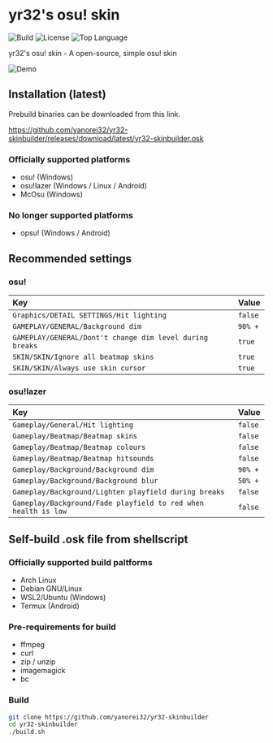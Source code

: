 # yr32's osu! skin

![Build](https://img.shields.io/github/workflow/status/yanorei32/yr32-skinbuilder/build?logo=github&style=for-the-badge)
![License](https://img.shields.io/github/license/yanorei32/yr32-skinbuilder.svg?style=for-the-badge&color=blue)
![Top Language](https://img.shields.io/github/languages/top/yanorei32/yr32-skinbuilder.svg?style=for-the-badge)

yr32's osu! skin - A open-source, simple osu! skin

![Demo](https://github.com/yanorei32/yr32-skinbuilder/raw/contents/demo.gif)

## Installation (latest)

Prebuild binaries can be downloaded from this link.

https://github.com/yanorei32/yr32-skinbuilder/releases/download/latest/yr32-skinbuilder.osk

### Officially supported platforms

* osu! (Windows)
* osu!lazer (Windows / Linux / Android)
* McOsu (Windows)

### No longer supported platforms
* opsu! (Windows / Android)

## Recommended settings

### osu!

| Key                                                      | Value   |
|:---------------------------------------------------------|:--------|
| `Graphics/DETAIL SETTINGS/Hit lighting`                  | `false` |
| `GAMEPLAY/GENERAL/Background dim`                        | `90% +` |
| `GAMEPLAY/GENERAL/Dont't change dim level during breaks` | `true`  |
| `SKIN/SKIN/Ignore all beatmap skins`                     | `true`  |
| `SKIN/SKIN/Always use skin cursor`                       | `true`  |

### osu!lazer

| Key                                                            | Value   |
|:---------------------------------------------------------------|:--------|
| `Gameplay/General/Hit lighting`                                | `false` |
| `Gameplay/Beatmap/Beatmap skins`                               | `false` |
| `Gameplay/Beatmap/Beatmap colours`                             | `false` |
| `Gameplay/Beatmap/Beatmap hitsounds`                           | `false` |
| `Gameplay/Background/Background dim`                           | `90% +` |
| `Gameplay/Background/Background blur`                          | `50% +` |
| `Gameplay/Background/Lighten playfield during breaks`          | `false` |
| `Gameplay/Background/Fade playfield to red when health is low` | `false` |

## Self-build .osk file from shellscript

### Officially supported build paltforms

* Arch Linux
* Debian GNU/Linux
* WSL2/Ubuntu (Windows)
* Termux (Android)

### Pre-requirements for build

* ffmpeg
* curl
* zip / unzip
* imagemagick
* bc

### Build

```bash
git clone https://github.com/yanorei32/yr32-skinbuilder
cd yr32-skinbuilder
./build.sh
```

